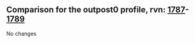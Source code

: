 ## Comparison for the outpost0 profile, rvn: [1787](https://github.com/PRO100KatYT/FortniteProfileRevisions/tree/main/profiles/outpost0/1787%20outpost0.json)-[1789](https://github.com/PRO100KatYT/FortniteProfileRevisions/tree/main/profiles/outpost0/1789%20outpost0.json)

No changes

